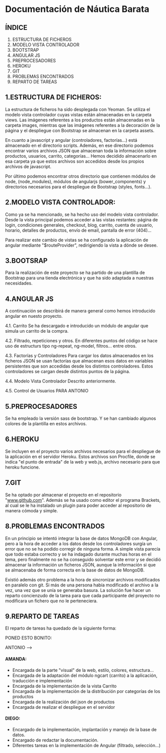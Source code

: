 <h1>Documentación de Náutica Barata</h1>



<h2>ÍNDICE</h2>

<ol>

<li>ESTRUCTURA DE FICHEROS</li>
<li>MODELO VISTA CONTROLADOR</li>
<li>BOOTSTRAP</li>
<li>ANGULAR JS</li>
<li>PREPROCESADORES</li>
<li>HEROKU</li>
<li>GIT</li>
<li>PROBLEMAS ENCONTRADOS</li>
<li>REPARTO DE TAREAS</li>

</ol>

1.ESTRUCTURA DE FICHEROS:
-------------------------
La estructura de ficheros ha sido desplegada con Yeoman. Se utiliza el modelo
vista controlador cuyas vistas están almacenadas en la carpeta views. Las imágenes
referentes a los productos están almacenadas en la carpeta images, mientras que las
imágenes referentes a la decoración de la página y el despliegue con Bootstrap se 
almacenan en la carpeta assets.

En cuanto a javascript y angular (controladores, factorías...) está almacenado
en el directorio scripts. Además, en ese directorio podemos encontrar varios
archivos JSON que almacenan toda la información sobre productos, usuarios, carrito,
categorías... Hemos decidido almacenarlo en esa carpeta ya que estos archivos son 
accedidos desde los propios archivos de javascript.

Por último podemos encontrar otros directorio que contienen módulos de node,
(node_modules), módulos de angularjs (bower_components) y directorios necesarios para el
despliegue de Bootstrap (styles, fonts...).



2.MODELO VISTA CONTROLADOR:
---------------------------
Como ya se ha mencionado, se ha hecho uso del modelo vista controlador. Desde
la vista principal podemos acceder a las vistas restantes: página de login, condiciones
generales, checkout, blog, carrito, cuenta de usuario, horario, detalles de productos, 
envío de email, pantalla de error (404)...
	
Para realizar este cambio de vistas se ha configurado la aplicación de angular 
mediante "$routeProvider", redirigiendo la vista a dónde se desee.


3.BOOTSRAP
----------
Para la realización de este proyecto se ha partido de una plantilla de 
Bootstrap para una tienda electrónica y que ha sido adaptada a nuestras
necesidades.
	

4.ANGULAR JS
------------
A continuación se describirá de manera general como hemos introducido angular
en nuesto proyecto.
	
4.1. Carrito
Se ha descargado e introducido un módulo de angular que simula un carrito de 
la compra.
	
4.2. Filtrado, repeticiones y otros.
En diferentes puntos del código se hace uso de estructurs tipo ng-repeat,
ng-model, filtros... entre otros.

4.3. Factorías y Controladores
Para cargar los datos almacenados en los ficheros JSON se usan factorías 
que almacenan esos datos en variables persistentes que son accedidas desde los
distintos controladores. Estos controladores se cargan desde distintos puntos 
de la página.

4.4. Modelo Vista Controlador
Descrito anteriormente.

4.5. Control de Usuarios
PARA ANTONIO


5.PREPROCESADORES
-----------------
Se ha empleado la versión sass de bootstrap. Y se han cambiado algunos colores de la plantilla en estos archivos.



6.HEROKU
--------
Se incluyen en el proyecto varios archivos necesarios para el despliegue de la
aplicación en el servidor Heroku. Estos archivos son Procfile, donde se indica "el punto de entrada" de la web y web.js, archivo necesario para que heroku funcione.



7.GIT
-----
Se ha optado por almacenar el proyecto en el repositorio "www.github.com". 
Además se ha usado como editor el programa Brackets, al cual se le ha instalado un
plugin para poder acceder al repositorio de manera cómoda y simple.



8.PROBLEMAS ENCONTRADOS
-----------------------
En un principio se intentó integrar la base de datos MongoDB con Angular, pero 
a la hora de acceder a los datos desde los controladores surgía un error que no 
se ha podido corregir de ninguna forma. A simple vista parecía que todo estaba
correcto y se ha indagado durante muchas horas en el tema, pero finalmente no se 
ha conseguido solventar este error y se decidió almacenar la información un ficheros 
JSON, aunque la información si que se almacenaba de forma correcta en la base de datos
de MongoDB.

Existió además otro problema a la hora de sincronizar archivos modificados en
paralelo con git. Si más de una persona había modificado el archivo a la vez, una 
vez que se unía se generaba basura. La solución fue hacer un reparto concienzudo
de la tarea para que cada participante del proyecto no modificara un fichero que 
no le perteneciera.


9.REPARTO DE TAREAS
-------------------
El reparto de tareas ha quedado de la siguiente forma:

PONED ESTO BONITO:

ANTONIO -->

<h4>AMANDA:</h4>
<ul>
<li>Encargada de la parte "visual" de la web, estilo, colores, estructura...</li>
<li>Encargada de la adaptación del módulo ngcart (carrito) a la aplicación, traducción e implementación</li>
<li>Encargada de la implementación de la vista Carrito</li>
<li>Encargada de la implementación de la distribución por categorías de los productos</li>
<li>Encargada de la realización del json de productos</li>
<li>Encargada de realizar el despliegue en el servidor</li>
			</ul>

<h4>DIEGO:</h4>
<ul>
<li>Encargado de la implementación, implantación y manejo de la base de datos.</li>
<li>Encargado de redactar la documentación.</li>
<li>Diferentes tareas en la implementación de Angular (filtrado, selección...)</li>
			</ul>


